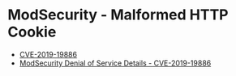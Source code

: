 # ModSecurity - Malformed HTTP Cookie

* [CVE-2019-19886](https://cve.mitre.org/cgi-bin/cvename.cgi?name=CVE-2019-19886)
* [ModSecurity Denial of Service Details - CVE-2019-19886](https://www.trustwave.com/en-us/resources/blogs/spiderlabs-blog/modsecurity-denial-of-service-details-cve-2019-19886/)
